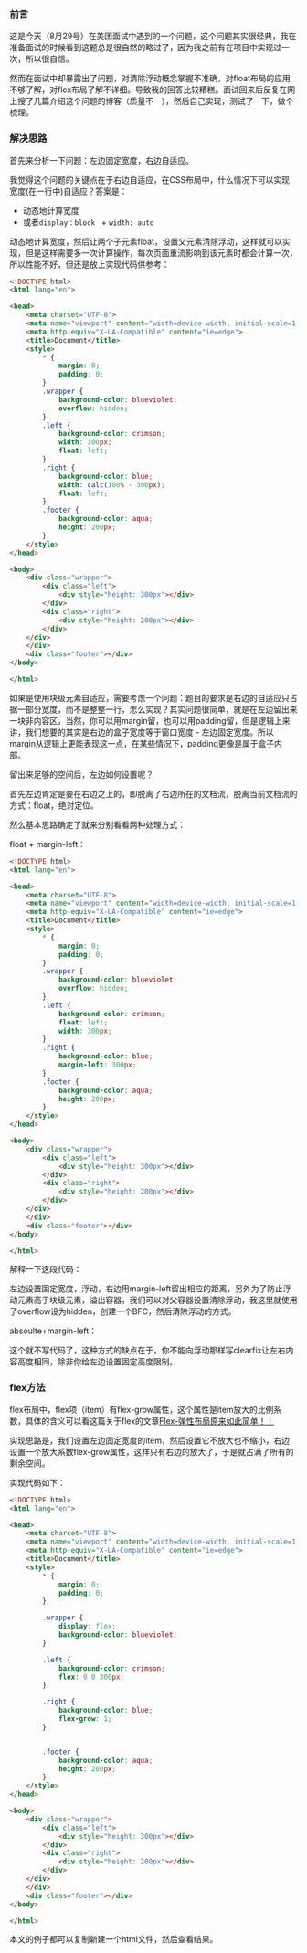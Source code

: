 ### 前言

这是今天（8月29号）在美团面试中遇到的一个问题，这个问题其实很经典，我在准备面试的时候看到这题总是很自然的略过了，因为我之前有在项目中实现过一次，所以很自信。

然而在面试中却暴露出了问题，对清除浮动概念掌握不准确，对float布局的应用不够了解，对flex布局了解不详细。导致我的回答比较糟糕。面试回来后反复在网上搜了几篇介绍这个问题的博客（质量不一），然后自己实现，测试了一下，做个梳理。

### 解决思路

首先来分析一下问题：左边固定宽度，右边自适应。

我觉得这个问题的关键点在于右边自适应，在CSS布局中，什么情况下可以实现宽度(在一行中)自适应？答案是：

- 动态地计算宽度
- 或者`display：block ` + `width: auto`

动态地计算宽度，然后让两个子元素float，设置父元素清除浮动，这样就可以实现，但是这样需要多一次计算操作，每次页面重流影响到该元素时都会计算一次，所以性能不好，但还是放上实现代码供参考：

```html
<!DOCTYPE html>
<html lang="en">

<head>
    <meta charset="UTF-8">
    <meta name="viewport" content="width=device-width, initial-scale=1.0">
    <meta http-equiv="X-UA-Compatible" content="ie=edge">
    <title>Document</title>
    <style>
        * {
            margin: 0;
            padding: 0;
        }
        .wrapper {
            background-color: blueviolet;
            overflow: hidden;
        }
        .left {
            background-color: crimson;
            width: 300px;
            float: left;
        }
        .right {
            background-color: blue;
            width: calc(100% - 300px);
            float: left;
        }
        .footer {
            background-color: aqua;
            height: 200px;
        }
    </style>
</head>

<body>
    <div class="wrapper">
        <div class="left">
            <div style="height: 300px"></div>
        </div>
        <div class="right">
            <div style="height: 200px"></div>
        </div>
    </div>
    </div>
    <div class="footer"></div>
</body>

</html>
```

如果是使用块级元素自适应，需要考虑一个问题：题目的要求是右边的自适应只占据一部分宽度，而不是整整一行，怎么实现？其实问题很简单，就是在左边留出来一块非内容区，当然，你可以用margin留，也可以用padding留，但是逻辑上来讲，我们想要的其实是右边的盒子宽度等于窗口宽度 - 左边固定宽度。所以margin从逻辑上更能表现这一点，在某些情况下，padding更像是属于盒子内部。

留出来足够的空间后，左边如何设置呢？

首先左边肯定是要在右边之上的，即脱离了右边所在的文档流，脱离当前文档流的方式：float，绝对定位。

然么基本思路确定了就来分别看看两种处理方式：

float + margin-left：

```html
<!DOCTYPE html>
<html lang="en">

<head>
    <meta charset="UTF-8">
    <meta name="viewport" content="width=device-width, initial-scale=1.0">
    <meta http-equiv="X-UA-Compatible" content="ie=edge">
    <title>Document</title>
    <style>
        * {
            margin: 0;
            padding: 0;
        }
        .wrapper {
            background-color: blueviolet;
            overflow: hidden;
        }
        .left {
            background-color: crimson;
            float: left;
            width: 300px;
        }
        .right {
            background-color: blue;
            margin-left: 300px;
        }
        .footer {
            background-color: aqua;
            height: 200px;
        }
    </style>
</head>

<body>
    <div class="wrapper">
        <div class="left">
            <div style="height: 300px"></div>
        </div>
        <div class="right">
            <div style="height: 200px"></div>
        </div>
    </div>
    </div>
    <div class="footer"></div>
</body>

</html>
```

解释一下这段代码：

左边设置固定宽度，浮动，右边用margin-left留出相应的距离，另外为了防止浮动元素高于块级元素，溢出容器，我们可以对父容器设置清除浮动，我这里就使用了overflow设为hidden，创建一个BFC，然后清除浮动的方式。

absoulte+margin-left：

这个就不写代码了，这种方式的缺点在于，你不能向浮动那样写clearfix让左右内容高度相同，除非你给左边设置固定高度限制。

### flex方法

flex布局中，flex项（item）有flex-grow属性，这个属性是item放大的比例系数，具体的含义可以看这篇关于flex的文章[Flex-弹性布局原来如此简单！！](https://juejin.im/entry/5ac232eff265da23750710f1  )

实现思路是，我们设置左边固定宽度的item，然后设置它不放大也不缩小，右边设置一个放大系数flex-grow属性，这样只有右边的放大了，于是就占满了所有的剩余空间。

实现代码如下：

```html
<!DOCTYPE html>
<html lang="en">

<head>
    <meta charset="UTF-8">
    <meta name="viewport" content="width=device-width, initial-scale=1.0">
    <meta http-equiv="X-UA-Compatible" content="ie=edge">
    <title>Document</title>
    <style>
        * {
            margin: 0;
            padding: 0;
        }

        .wrapper {
            display: flex;
            background-color: blueviolet;
        }

        .left {
            background-color: crimson;
            flex: 0 0 300px;
        }

        .right {
            background-color: blue;
            flex-grow: 1;
        }


        .footer {
            background-color: aqua;
            height: 200px;
        }
    </style>
</head>

<body>
    <div class="wrapper">
        <div class="left">
            <div style="height: 300px"></div>
        </div>
        <div class="right">
            <div style="height: 200px"></div>
        </div>
    </div>
    </div>
    <div class="footer"></div>
</body>

</html>
```

本文的例子都可以复制新建一个html文件，然后查看结果。